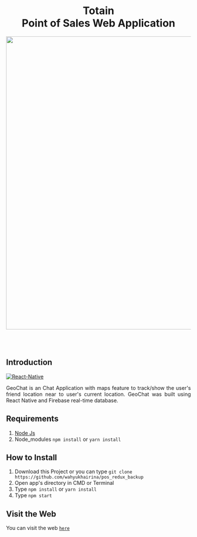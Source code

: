 <h1 align='center'>Totain <br>Point of Sales Web Application</h1>

<p align='center'>
    <img width="800" src='https://user-images.githubusercontent.com/61218212/78554842-13901c00-7836-11ea-97c2-c7518fb24742.png' />
</p>

<br>
<br>

## Introduction
[![React-Native](https://img.shields.io/badge/react%20native-v16.12.0-blue)](https://facebook.github.io/react-native/)

<p align='justify'>GeoChat is an Chat Application with maps feature to track/show the user's friend location near to user's current location. GeoChat was built using React Native and Firebase real-time database.</p>

## Requirements
1. <a href="https://nodejs.org/en/download/">Node Js</a>
2. Node_modules ``` npm install ``` or ``` yarn install ```

## How to Install
1. Download this Project or you can type ``` git clone https://github.com/wahyukhairina/pos_redux_backup ```
2. Open app's directory in CMD or Terminal
3. Type ` npm install ` or ` yarn install `
4. Type ` npm start `

## Visit the Web
You can visit the web [`here`](http://totalin.s3-website-us-east-1.amazonaws.com/g)





